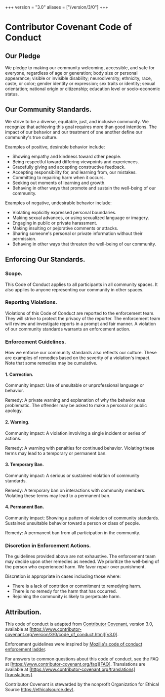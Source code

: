 +++
version = "3.0"
aliases = ["/version/3/0"]
+++

# Contributor Covenant Code of Conduct

## Our Pledge

We pledge to making our community welcoming, accessible, and safe for everyone, regardless of age or generation; body size or personal appearance; visible or invisible disability; neurodiversity; ethnicity, race, caste, or color; gender identity or expression; sex traits or identity; sexual orientation; national origin or citizenship; education level or socio-economic status. 

## Our Community Standards.

We strive to be a diverse, equitable, just, and inclusive community. We recognize that achieving this goal requires more than good intentions. The impact of our behavior and our treatment of one another define our community's true culture.

Examples of positive, desirable behavior include:

* Showing empathy and kindness toward other people.
* Being respectful toward differing viewpoints and experiences.
* Gracefully giving and accepting constructive feedback.
* Accepting responsibility for, and learning from, our mistakes.
* Committing to repairing harm when it occurs.
* Seeking out moments of learning and growth.
* Behaving in other ways that promote and sustain the well-being of our community.

Examples of negative, undesirable behavior include:

* Violating explicitly expressed personal boundaries.
* Making sexual advances, or using sexualized language or imagery.
* Engaging in public or private harassment.
* Making insulting or pejorative comments or attacks.
* Sharing someone's personal or private information without their permission.
* Behaving in other ways that threaten the well-being of our community.

## Enforcing Our Standards.

### Scope.

This Code of Conduct applies to all participants in all community spaces. It also applies to anyone representing our community in other spaces.

### Reporting Violations.

Violations of this Code of Conduct are reported to the enforcement team. They will strive to protect the privacy of the reporter. The enforcement team will review and investigate reports in a prompt and fair manner. A violation of our community standards warrants an enforcement action. 

### Enforcement Guidelines.
How we enforce our community standards also reflects our culture. These are examples of remedies based on the severity of a violation's impact. Note that some remedies may be cumulative.

#### 1. Correction.
Community impact: Use of unsuitable or unprofessional language or behavior.

Remedy: A private warning and explanation of why the behavior was problematic. The offender may be asked to make a personal or public apology.

#### 2. Warning.

Community impact: A violation involving a single incident or series of actions.

Remedy: A warning with penalties for continued behavior. Violating these terms may lead to a temporary or permanent ban.

#### 3. Temporary Ban.

Community impact: A serious or sustained violation of community standards.

Remedy: A temporary ban on interactions with community members. Violating these terms may lead to a permanent ban.

#### 4. Permanent Ban.

Community impact: Showing a pattern of violation of community standards. Sustained unsuitable behavior toward a person or class of people.

Remedy: A permanent ban from all participation in the community.

### Discretion in Enforcement Actions.

The guidelines provided above are not exhaustive. The enforcement team may decide upon other remedies as needed. We prioritize the well-being of the person who experienced harm. We favor repair over punishment. 

Discretion is appropriate in cases including those where:

* There is a lack of contrition or commitment to remedying harm.
* There is no remedy for the harm that has occurred. 
* Rejoining the community is likely to perpetuate harm.

## Attribution.

This code of conduct is adapted from [Contributor Covenant][homepage],
version 3.0, available at
[https://www.contributor-covenant.org/version/3/0/code_of_conduct.html][v3.0].

Enforcement guidelines were inspired by 
[Mozilla's code of conduct enforcement ladder][Mozilla CoC].

For answers to common questions about this code of conduct, see the FAQ at
[https://www.contributor-covenant.org/faq][FAQ]. Translations are available 
at [https://www.contributor-covenant.org/translations][translations].

Contributor Covenant is stewarded by the nonprofit Organization for Ethical Source [https://ethicalsource.dev)][OES].

[homepage]: https://www.contributor-covenant.org
[v3.0]: https://www.contributor-covenant.org/version/3/0/code_of_conduct.html
[Mozilla CoC]: https://github.com/mozilla/diversity
[FAQ]: https://www.contributor-covenant.org/faq
[translations]: https://www.contributor-covenant.org/translations
[OES]: https://ethicalsource.dev
